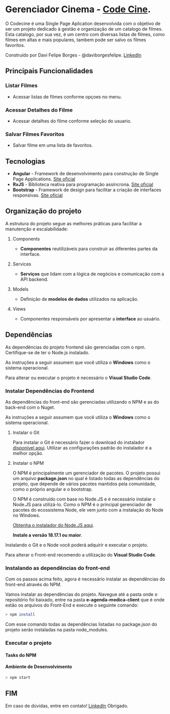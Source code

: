 # Gerenciador Cinema - [Code Cine](https://code-cine-webapp.onrender.com/filmes/inicial).

O Codecine é uma Single Page Aplication desenvolvida com o objetivo de ser um projeto dedicado à gestão e organização de um catalogo de filmes. Esta catalogo, por sua vez, é um centro com diversas listas de filmes, como filmes em altas e mais populares, tambem pode ser salvo os filmes favoritos.

Construído por Davi Felipe Borges - @daviborgesfelipe. [LinkedIn](https://www.linkedin.com/in/davi-borges-felipe/)

## Principais Funcionalidades

### Listar Filmes

* Acessar listas de filmes conforme opçoes no menu.
  
### Acessar Detalhes do Filme

* Acessar detalhes do filme conforme seleção do usuario.
  
### Salvar Filmes Favoritos

* Salvar filme em uma lista de favoritos.

## Tecnologias

* **Angular** - Framework de desenvolvimento para construção de Single Page Applications. [Site oficial](https://angular.dev)
* **RxJS** -  Biblioteca reativa para programação assíncrona. [Site oficial](https://rxjs.dev)
* **Bootstrap** - Framework de design para facilitar a criação de interfaces responsivas. [Site oficial](https://getbootstrap.com)


## Organização do projeto

A estrutura do projeto segue as melhores práticas para facilitar a manutenção e escalabilidade:

1. Components
	
    * **Componentes** reutilizáveis para construir as diferentes partes da interface. 

2. Services
	
    * **Serviços** que lidam com a lógica de negócios e comunicação com a API backend.

3. Models
	
    * Definição de **modelos de dados** utilizados na aplicação.

4. Views
    
    * Componentes responsáveis por apresentar a **interface** ao usuário.
 

## Dependências

As dependências do projeto frontend são gerenciadas com o npm. Certifique-se de ter o Node.js instalado.

As instruções a seguir assumem que você utiliza o **Windows** como o sistema operacional.

Para alterar ou executar o projeto é necessário o **Visual Studio Code**.

### Instalar Dependências do Frontend
As dependências do front-end são gerenciadas utilizando o NPM e as do back-end com o Nuget.

As instruções a seguir assumem que você utiliza o **Windows** como o sistema operacional.

1. Instalar o Git

    Para instalar o Git é necessário fazer o download do instalador [disponível aqui](https://git-for-windows.github.io/).
    Utilizar as configurações padrão do instalador é a melhor opção.

2. Instalar o NPM

    O NPM é principalmente um gerenciador de pacotes. O projeto possui um arquivo **package.json** no qual é listado todas as dependências do projeto, que depende de vários pacotes mantidos pela comunidade, como o próprio angular e o bootstrap.

    O NPM é construído com base no Node.JS e é necessário instalar o Node.JS para utilizá-lo. Como o NPM é o principal gerenciador de pacotes do ecossistema Node, ele vem junto com a instalação do Node no Windows.

    [Obtenha o instalador do Node.JS aqui](https://nodejs.org/en/).

    **Instale a versão 18.17.1 ou maior**.

Instalando o Git e o Node você poderá adquirir e executar o projeto.

Para alterar o Front-end recomendo a utilização do **Visual Studio Code**.

### Instalando as dependências do front-end

Com os passos acima feito, agora é necessário instalar as dependências do front-end através do NPM.

Vamos instalar as dependências do projeto. Navegue até a pasta onde o repositório foi baixado, entre na pasta **e-agenda-medica-client** que é onde estão os arquivos do Front-End e execute o seguinte comando:

```bash
> npm install
```

Com esse comando todas as dependências listadas no package.json do projeto serão instaladas na pasta node_modules.

### Executar o projeto

#### Tasks do NPM

#### Ambiente de Desenvolvimento

```bash
> npm start
```

## FIM

Em caso de dúvidas, entre em contato! [LinkedIn](https://www.linkedin.com/in/davi-borges-felipe/)
Obrigado.
